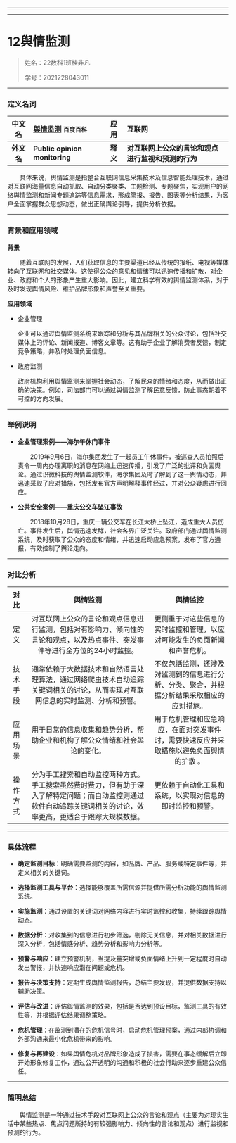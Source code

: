 ***

***

# 12舆情监测

> 姓名：22数科1班桂非凡
>
> 学号：2021228043011


***
### 定义名词

|   中文名   | **[舆情监测](https://baike.baidu.com/item/%E8%88%86%E6%83%85%E7%9B%91%E6%B5%8B/4492020?fr=ge_ala)** `百度百科` |   应 用   | 互联网                         |
| :-----: | :----------------------------------------------------------------------------------------------------- | :-----: | :-------------------------- |
| **外文名** | **Public opinion monitoring**                                                                          | **释 义** | **对互联网上公众的言论和观点进行监视和预测的行为** |


&emsp;&emsp;具体来说，舆情监测是指整合互联网信息采集技术及信息智能处理技术，通过对互联网海量信息自动抓取、自动分类聚类、主题检测、专题聚焦，实现用户的网络舆情监测和新闻专题追踪等信息需求，形成简报、报告、图表等分析结果，为客户全面掌握群众思想动态，做出正确舆论引导，提供分析依据。


***

### 背景和应用领域

**背景**

&emsp;&emsp;随着互联网的发展，人们获取信息的主要渠道已经从传统的报纸、电视等媒体转向了互联网和社交媒体。这使得公众的意见和情绪可以迅速传播和扩散，对企业、政府和个人的形象产生重大影响。因此，建立科学有效的舆情监测体系，对于及时发现舆情风险、维护品牌形象和声誉至关重要。

**应用领域**

*   企业管理

    企业可以通过舆情监测系统来跟踪和分析与其品牌相关的公众讨论，包括社交媒体上的评论、新闻报道、博客文章等。这有助于企业了解消费者反馈，制定竞争策略，并及时处理负面信息。

*   政府监测

    政府机构利用舆情监测来掌握社会动态，了解民众的情绪和态度，从而做出正确的决策。例如，司法部门可以通过舆情监测了解民意反馈，防止事态朝着不可控的方向发展。

***

### 举例说明

*   **企业管理案例——海尔午休门事件**

    &emsp;&emsp;2019年9月6日，海尔集团发生了一起员工午休事件，被巡查人员拍照后责令一周内办理离职的消息在网络上迅速传播，引发了广泛的批评和负面舆论。通过识微科技的舆情监测软件，海尔集团及时了解到了这一舆情动态，并迅速采取了应对措施，包括发布官方声明解释事件经过，并对公众疑虑进行回应。

*   **公共安全案例——重庆公交车坠江事故**

    &emsp;&emsp;2018年10月28日，重庆一辆公交车在长江大桥上坠江，造成重大人员伤亡。事件发生后，舆情迅速发酵，社会各界广泛关注。政府部门通过舆情监测系统，及时获取了公众的态度和情绪，并迅速启动应急预案，发布了官方通报，有效控制了舆论走向。

***

### 对比分析

|  对比  |                                       舆情监测                                       |                      舆情监控                     |
| :--: | :------------------------------------------------------------------------------: | :-------------------------------------------: |
|  定义  |          对互联网上公众的言论和观点信息进行监测，包括对有影响力、倾向性的言论和观点，以及热点事件、突发事件等进行全方位的24小时监控。         |      更侧重于对这些信息的实时监控和管理，以应对可能发生的负面新闻和声誉危机。     |
| 技术手段 |          通常依赖于大数据技术和自然语言处理算法，通过网络爬虫技术自动追踪关键词相关的讨论，从而实现对互联网信息的实时监测、分析和预警。         | 不仅包括监测，还涉及对监测到的信息进行分析、分类、聚合，并根据分析结果采取相应的应对措施。 |
| 应用场景 |                       用于日常的信息收集和趋势分析，帮助企业和机构了解公众情绪和社会舆论的变化。                      |  用于危机管理和应急响应，在面对突发事件时，需要快速反应并采取措施以避免负面舆情的扩散 。 |
| 操作方式 | 分为手工搜索和自动监控两种方式。手工搜索虽然费时费力，但有助于深入了解特定问题；而自动监控则通过软件自动追踪关键词相关的讨论，效率更高，更适合于跟踪大规模数据。 |          更依赖于自动化工具和系统，以实现对信息的即时监控和预警。         |

***

### 具体流程

*   **确定监测目标**：明确需要监测的内容，如品牌、产品、服务或特定事件等，并定义相关的关键词。

*   **选择监测工具与平台**：选择能够覆盖所需信源并提供所需分析功能的舆情监测系统。

*   **实施监测**：通过设置的关键词对网络内容进行实时监控和收集，持续跟踪舆情动态。

*   **数据分析**：对收集到的信息进行初步筛选，剔除无关信息，并对相关数据进行深入分析，包括情感分析、趋势分析和影响力分析等。

*   **预警与响应**：建立预警机制，当提及量突增或负面情绪上升到一定程度时自动发出警报，并快速响应潜在问题或危机。

*   **报告与决策支持**：定期生成舆情监测报告，总结主要发现，并提供数据支持以辅助决策。

*   **评估与改进**：评估舆情监测的效果，包括是否达到预设目标，监测工具的有效性等，并根据评估结果调整策略。

*   **危机管理**：在监测到潜在的危机信号时，启动危机管理预案，通过内部协调和外部沟通来最小化危机带来的影响。

*   **修复与再建设**：如果舆情危机对品牌形象造成了损害，需要在事态缓解后立即开始形象修复工作，通过公开透明的沟通和积极的社会行动来逐步重建公众信任。

***

### 简明总结

&emsp;&emsp;舆情监测是一种通过技术手段对互联网上公众的言论和观点（主要为对现实生活中某些热点、焦点问题所持的有较强影响力、倾向性的言论和观点）进行监视和预测的行为。

